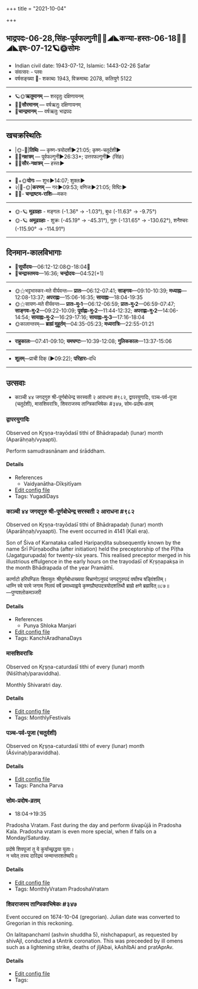 +++
title = "2021-10-04"

+++
## भाद्रपदः-06-28,सिंहः-पूर्वफल्गुनी🌛🌌◢◣कन्या-हस्तः-06-18🌌🌞◢◣इषः-07-12🪐🌞सोमः
- Indian civil date: 1943-07-12, Islamic: 1443-02-26 Ṣafar
- संवत्सरः - प्लवः
- वर्षसङ्ख्या 🌛- शकाब्दः 1943, विक्रमाब्दः 2078, कलियुगे 5122
___________________
- 🪐🌞**ऋतुमानम्** — शरदृतुः दक्षिणायनम्
- 🌌🌞**सौरमानम्** — वर्षऋतुः दक्षिणायनम्
- 🌛**चान्द्रमानम्** — वर्षऋतुः भाद्रपदः
___________________


## खचक्रस्थितिः
- |🌞-🌛|**तिथिः** — कृष्ण-त्रयोदशी►21:05; कृष्ण-चतुर्दशी►  
- 🌌🌛**नक्षत्रम्** — पूर्वफल्गुनी►26:33*; उत्तरफल्गुनी► (सिंहः)  
- 🌌🌞**सौर-नक्षत्रम्** — हस्तः►  
___________________
- 🌛+🌞**योगः** — शुभः►14:07; शुक्लः►  
- २|🌛-🌞|**करणम्** — गरः►09:53; वणिजः►21:05; विष्टिः►  
- 🌌🌛- **चन्द्राष्टम-राशिः**—मकरः  
___________________
- 🌞-🪐 **मूढग्रहाः** - मङ्गलः (-1.36° → -1.03°), बुधः (-11.63° → -9.75°)
- 🌞-🪐 **अमूढग्रहाः** - शुक्रः (-45.19° → -45.31°), गुरुः (-131.65° → -130.62°), शनैश्चरः (-115.90° → -114.91°)
___________________


## दिनमान-कालविभागाः
- 🌅**सूर्योदयः**—06:12-12:08🌞️-18:04🌇  
- 🌛**चन्द्रास्तमयः**—16:36; **चन्द्रोदयः**—04:52(+1)  
___________________
- 🌞⚝भट्टभास्कर-मते वीर्यवन्तः— **प्रातः**—06:12-07:41; **साङ्गवः**—09:10-10:39; **मध्याह्नः**—12:08-13:37; **अपराह्णः**—15:06-16:35; **सायाह्नः**—18:04-19:35  
- 🌞⚝सायण-मते वीर्यवन्तः— **प्रातः-मु॰1**—06:12-06:59; **प्रातः-मु॰2**—06:59-07:47; **साङ्गवः-मु॰2**—09:22-10:09; **पूर्वाह्णः-मु॰2**—11:44-12:32; **अपराह्णः-मु॰2**—14:06-14:54; **सायाह्नः-मु॰2**—16:29-17:16; **सायाह्नः-मु॰3**—17:16-18:04  
- 🌞कालान्तरम्— **ब्राह्मं मुहूर्तम्**—04:35-05:23; **मध्यरात्रिः**—22:55-01:21  
___________________
- **राहुकालः**—07:41-09:10; **यमघण्टः**—10:39-12:08; **गुलिककालः**—13:37-15:06  
___________________
- **शूलम्**—प्राची दिक् (►09:22); **परिहारः**–दधि  
___________________

## उत्सवाः
- काञ्ची ४४ जगद्गुरु श्री-पूर्णबोधेन्द्र सरस्वती २ आराधना #९८२, द्वापरयुगादिः, पञ्च-पर्व-पूजा (चतुर्दशी), मासशिवरात्रिः, शिवराजस्य तान्त्रिकाभिषेकः #३४७, सोम-प्रदोष-व्रतम्
### द्वापरयुगादिः

Observed on Kr̥ṣṇa-trayōdaśī tithi of Bhādrapadaḥ (lunar) month (Aparāhṇaḥ/vyaapti). 

Perform samudrasnānam and śrāddham.

#### Details
- References
  - Vaidyanātha-Dīkṣitīyam
- [Edit config file](https://github.com/jyotisham/adyatithi/blob/master/time_focus/yugAdiH/lunar_month/tithi/06/28/dvAparayugAdiH.toml)
- Tags: YugadiDays


### काञ्ची ४४ जगद्गुरु श्री-पूर्णबोधेन्द्र सरस्वती २ आराधना #९८२

Observed on Kr̥ṣṇa-trayōdaśī tithi of Bhādrapadaḥ (lunar) month (Aparāhṇaḥ/vyaapti). The event occurred in 4141 (Kali era).  


Son of Śiva of Karnataka called Haripaṇḍita subsequently known by the name Śrī Pūrṇabodha (after initiation) held the preceptorship of the Pīṭha (Jagatgurupada) for twenty-six years. This realised preceptor merged in his illustrious effulgence in the early hours on the trayodaśī of Kṛṣṇapakṣa in the month Bhādrapada of the year Pramāthī.

कार्णाटो हरिपण्डितः शिवसुतः श्रीपूर्णबोधाख्यया बिभ्राणोऽनुपदं जगद्गुरुपदं वर्षांश्च षड्विंशतिम्।  
धाम्नि स्वे परमे जगाम निलयं वर्षे प्रमाथ्याह्वये कृष्णप्रौष्ठपदत्रयोदशतिथौ ब्राह्मे क्षणे ब्रह्मवित्॥८७॥  
—पुण्यश्लोकमञ्जरी



#### Details
- References
  - Punya Shloka Manjari
- [Edit config file](https://github.com/jyotisham/adyatithi/blob/master/mahApuruSha/kAnchI-maTha/lunar_month/tithi/06/28/kAJcI_44_jagadguru_zrI~pUrNabOdhEndra_sarasvatI_2_ArAdhanA.toml)
- Tags: KanchiAradhanaDays


### मासशिवरात्रिः

Observed on Kr̥ṣṇa-caturdaśī tithi of every (lunar) month (Niśīthaḥ/paraviddha). 

Monthly Shivaratri day.

#### Details
- [Edit config file](https://github.com/jyotisham/adyatithi/blob/master/devatA/shaiva/lunar_month/tithi/00/29/mAsazivarAtriH.toml)
- Tags: MonthlyFestivals


### पञ्च-पर्व-पूजा (चतुर्दशी)

Observed on Kr̥ṣṇa-caturdaśī tithi of every (lunar) month (Āśvinaḥ/paraviddha). 



#### Details
- [Edit config file](https://github.com/jyotisham/adyatithi/blob/master/devatA/devIparva/lunar_month/tithi/00/29/pancha-parva-4.toml)
- Tags: Pancha Parva


### सोम-प्रदोष-व्रतम्
- 18:04→19:35



Pradosha Vratam. Fast during the day and perform śivapūjā in Pradosha Kala. Pradosha vratam is even more special, when if falls on a Monday/Saturday.

प्रदोषे  शिवपूजां  तु  ये  कुर्याच्छ्रद्धया  युताः।  
न  भवेत्  तस्य  दारिद्र्यं  जन्मान्तरशतेष्वपि॥



#### Details
- [Edit config file](https://github.com/jyotisham/adyatithi/blob/master/time_focus/monthly/pradoSha/description_only/sOma-pradOSa-vratam.toml)
- Tags: MonthlyVratam PradoshaVratam


### शिवराजस्य तान्त्रिकाभिषेकः #३४७

Event occured on 1674-10-04 (gregorian). Julian date was converted to Gregorian in this reckoning. 

On lalitapanchamI (ashvin shuddha 5), nishchapapurI, as requested by shivAjI, conducted a tAntrik coronation. This was preceeded by ill omens such as a lightening strike, deaths of jIjAbai, kAshIbAi and pratAprAv.

#### Details
- [Edit config file](https://github.com/jyotisham/adyatithi/blob/master/mahApuruSha/xatra-later/julian/day/09/24/shivarAjasya_tAntrikAbhiShekaH.toml)
- Tags: 


